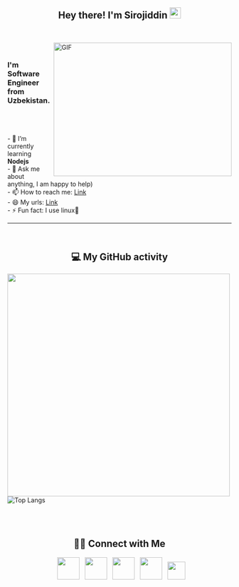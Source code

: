 <p>
  <h2 align="center"> Hey there! I'm Sirojiddin <img src="https://github.com/souvikguria98/souvikguria98/blob/master/Hi.gif" width="25"></h2>
</p>
<br>
<p>
  <img align="right" alt="GIF" src="https://camo.githubusercontent.com/5ddf73ad3a205111cf8c686f687fc216c2946a75005718c8da5b837ad9de78c9/68747470733a2f2f7468756d62732e6766796361742e636f6d2f4576696c4e657874446576696c666973682d736d616c6c2e676966" width="400" height="300"/>
</p>
<p>
  <br>
<h3> I'm Software Engineer from Uzbekistan. </h3>
<br>
<br>
<br>
- 🔋  I’m currently learning <b>Nodejs</b><br>
- 💬 Ask me about anything, I am happy to help)<br>
- 📫 How to reach me: <a href="sirojiddin.ismoilov7181@gmail.com">Link</a><br>
- 😄 My urls: <a href="https://myurls.co/ismailofuz">Link</a><br>
- ⚡️ Fun fact: I use linux🐧
<br>
<hr>
<br>
<b> <h2 align="center">💻 My GitHub activity </h2></b>
<p>
  
<img src="https://github-readme-stats.vercel.app/api?username=ismailofuz&show_icons=true&theme=radical&title_color=8E2DE2&text_color=fff&icon_color=8E2DE2" width="500px">      ![Top Langs](https://github-readme-stats.vercel.app/api/top-langs/?username=ismailofuz&theme=radical&title_color=8E2DE2&text_color=fff)
</p>
<br>
<br>
<b><h2 align="center"> 🤝🏻 Connect with Me </h2></b>
<p align="center">
&nbsp; <a href="http://facebook.com/ismailofuz" target="_blank" rel="noopener noreferrer"><img src="https://img.icons8.com/plasticine/100/000000/facebook.png" width="50" /></a>  
&nbsp; <a href="http://instagram.com/siroj1ddin_" target="_blank" rel="noopener noreferrer"><img src="https://img.icons8.com/plasticine/100/000000/instagram-new.png" width="50" /></a>  
&nbsp; <a href="http://linkedin.com/in/ismailofuz" target="_blank" rel="noopener noreferrer"><img src="https://img.icons8.com/plasticine/100/000000/linkedin.png" width="50" /></a>
&nbsp; <a href="mailto:sirojiddin.ismoilov7181@gmail.com" target="_blank" rel="noopener noreferrer"><img src="https://img.icons8.com/plasticine/100/000000/gmail.png"  width="50" /></a>
&nbsp; <a href="http://t.me/ibn_Rasuljon" target="_blank" rel="noopener noreferrer"><img src="https://img.icons8.com/nolan/64/telegram-app.png" width="40"/></a>
</p>
